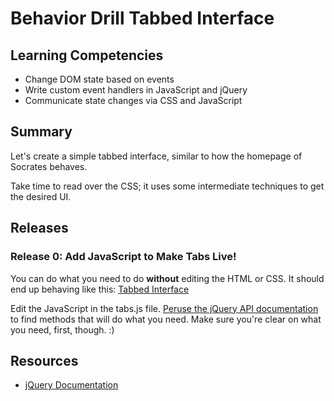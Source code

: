 # Behavior Drill Tabbed Interface

## Learning Competencies

* Change DOM state based on events
* Write custom event handlers in JavaScript and jQuery
* Communicate state changes via CSS and JavaScript

## Summary

Let's create a simple tabbed interface, similar to how the homepage of Socrates
behaves.

Take time to read over the CSS; it uses some intermediate techniques to get the
desired UI.

## Releases

### Release 0:  Add JavaScript to Make Tabs Live!

You can do what you need to do **without** editing the HTML or CSS.  It should
end up behaving like this: [Tabbed Interface](https://www.youtube.com/embed/cnKij6q0YG4)

Edit the JavaScript in the tabs.js file.  [Peruse the jQuery API
documentation][jqueryapi] to find methods that will do what you
need.  Make sure you're clear on what you need, first, though. :)

## Resources

* [jQuery Documentation][jqueryapi]


[jqueryapi]: http://api.jquery.com/
